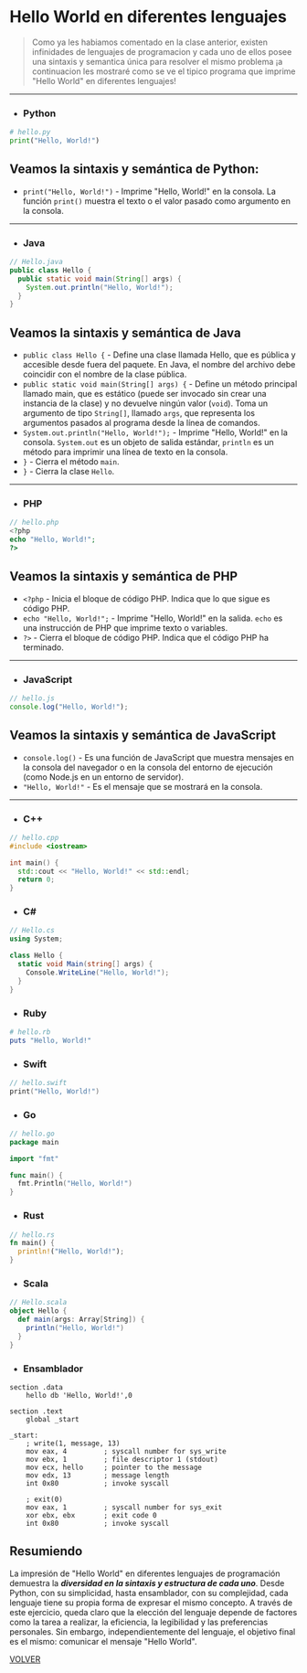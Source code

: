 # Hello World en diferentes lenguajes
>Como ya les habiamos comentado en la clase anterior, existen infinidades de lenguajes de programacion y cada uno de ellos posee una sintaxis y semantica única para resolver el mismo problema 
¡a continuacion les mostraré como se ve el tipico programa que imprime "Hello World" en diferentes lenguajes! 
---
- ### Python
```python
# hello.py
print("Hello, World!")
```
## Veamos la sintaxis y semántica de Python:

- `print("Hello, World!")` - Imprime "Hello, World!" en la consola. La función `print()` muestra el texto o el valor pasado como argumento en la consola.
---
- ### Java
```java
// Hello.java
public class Hello {
  public static void main(String[] args) {
    System.out.println("Hello, World!");
  }
}
```
## Veamos la sintaxis y semántica de Java

- `public class Hello {` - Define una clase llamada Hello, que es pública y accesible desde fuera del paquete. En Java, el nombre del archivo debe coincidir con el nombre de la clase pública.
- `public static void main(String[] args) {` - Define un método principal llamado main, que es estático (puede ser invocado sin crear una instancia de la clase) y no devuelve ningún valor (`void`). Toma un argumento de tipo `String[]`, llamado `args`, que representa los argumentos pasados al programa desde la línea de comandos.
- `System.out.println("Hello, World!");` - Imprime "Hello, World!" en la consola. `System.out` es un objeto de salida estándar, `println` es un método para imprimir una línea de texto en la consola.
- `}` - Cierra el método `main`.
- `}` - Cierra la clase `Hello`.
---
- ### PHP
```php
// hello.php
<?php
echo "Hello, World!";
?>
```
## Veamos la sintaxis y semántica de PHP

- `<?php` - Inicia el bloque de código PHP. Indica que lo que sigue es código PHP.
- `echo "Hello, World!";` - Imprime "Hello, World!" en la salida. `echo` es una instrucción de PHP que imprime texto o variables.
- `?>` - Cierra el bloque de código PHP. Indica que el código PHP ha terminado.
---
- ### JavaScript
```javascript
// hello.js
console.log("Hello, World!");
```
## Veamos la sintaxis y semántica de JavaScript

- `console.log()` - Es una función de JavaScript que muestra mensajes en la consola del navegador o en la consola del entorno de ejecución (como Node.js en un entorno de servidor).
- `"Hello, World!"` - Es el mensaje que se mostrará en la consola.

---
- ### C++
```c++
// hello.cpp
#include <iostream>

int main() {
  std::cout << "Hello, World!" << std::endl;
  return 0;
}
```
- ### C#
```c#
// Hello.cs
using System;

class Hello {
  static void Main(string[] args) {
    Console.WriteLine("Hello, World!");
  }
}
```

- ### Ruby
```Ruby
# hello.rb
puts "Hello, World!"
```
- ### Swift
```Swift
// hello.swift
print("Hello, World!")
```
- ### Go
```Go
// hello.go
package main

import "fmt"

func main() {
  fmt.Println("Hello, World!")
}
```
- ### Rust
```Rust
// hello.rs
fn main() {
  println!("Hello, World!");
}
```
- ### Scala
```Scala
// Hello.scala
object Hello {
  def main(args: Array[String]) {
    println("Hello, World!")
  }
}
```
- ### Ensamblador
```
section .data
    hello db 'Hello, World!',0

section .text
    global _start

_start:
    ; write(1, message, 13)
    mov eax, 4         ; syscall number for sys_write
    mov ebx, 1         ; file descriptor 1 (stdout)
    mov ecx, hello     ; pointer to the message
    mov edx, 13        ; message length
    int 0x80           ; invoke syscall

    ; exit(0)
    mov eax, 1         ; syscall number for sys_exit
    xor ebx, ebx       ; exit code 0
    int 0x80           ; invoke syscall
```


## Resumiendo

La impresión de "Hello World" en diferentes lenguajes de programación demuestra la ***diversidad en la sintaxis y estructura de cada uno***. Desde Python, con su simplicidad, hasta ensamblador, con su complejidad, cada lenguaje tiene su propia forma de expresar el mismo concepto. A través de este ejercicio, queda claro que la elección del lenguaje depende de factores como la tarea a realizar, la eficiencia, la legibilidad y las preferencias personales. Sin embargo, independientemente del lenguaje, el objetivo final es el mismo: comunicar el mensaje "Hello World".

[VOLVER](1-HelloWorld.md)